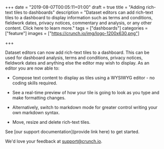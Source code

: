 +++
date = "2019-08-07T00:05:11+01:00"
draft = true
title = "Adding rich-text tiles to dashboards"
description = "Dataset editors can add rich-text tiles to a dashboard to display information such as terms and conditions, fieldwork dates, privacy notices, commentary and analysis, or any other content. Click here to learn more."
tags = ["dashboards"]
categories = ["feature"]
images = ["https://crunch.io/img/logo-1200x630.png"]

+++

Dataset editors can now add rich-text tiles to a dashboard. This can be used for dashboard analysis, terms and conditions, privacy notices, fieldwork dates and anything else the editor may wish to display. As an editor you are now able to:

* Compose text content to display as tiles using a WYSIWYG editor - no coding skills required.

* See a real-time preview of how your tile is going to look as you type and make formatting changes.

* Alternatively, switch to markdown mode for greater control writing your own markdown syntax.

* Move, resize and delete rich-text tiles.


See [our support documentation](provide link here) to get started.

We'd love your feedback at support@crunch.io.

